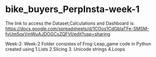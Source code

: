 # bike_buyers_PerpInsta-week-1
The link to access the Dataset,Calculations and Dashboard is: https://docs.google.com/spreadsheets/d/1COos1CdGblaTFe-SMSM-fvUm5oxVmWuAJDOGCxZQFVI/edit?usp=sharing

Week-2:
Week-2 Folder consistes of Frog-Leap_game code in Python created using
1.Lists
2.Slicing
3. Unicode strings
4.Loops
